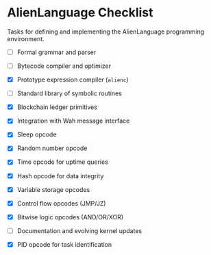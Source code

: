 # AlienLanguage Checklist

Tasks for defining and implementing the AlienLanguage programming environment.

- [ ] Formal grammar and parser
- [ ] Bytecode compiler and optimizer
- [x] Prototype expression compiler (`alienc`)
- [ ] Standard library of symbolic routines
- [x] Blockchain ledger primitives
- [x] Integration with Wah message interface
- [x] Sleep opcode
- [x] Random number opcode
- [x] Time opcode for uptime queries
- [x] Hash opcode for data integrity
- [x] Variable storage opcodes
- [x] Control flow opcodes (JMP/JZ)
- [x] Bitwise logic opcodes (AND/OR/XOR)
- [ ] Documentation and evolving kernel updates
- [x] PID opcode for task identification

